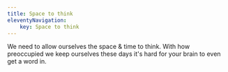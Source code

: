 ```yaml
---
title: Space to think
eleventyNavigation:
	key: Space to think
---
```


We need to allow ourselves the space & time to think. With how preoccupied we keep ourselves these days it's hard for your brain to even get a word in.
